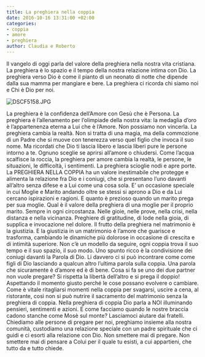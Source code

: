 ```yaml
---
title: La preghiera nella coppia
date: 2016-10-16 13:31:00 +02:00
categories:
- coppia
- amore
- preghiera
author: Claudia e Roberto
---
```


Il vangelo di oggi parla del valore della preghiera nella nostra vita cristiana. La preghiera è lo spazio e il tempo della nostra relazione intima con Dio. La preghiera verso Dio è come il pianto di un neonato di notte che dipende dalla sua mamma per mangiare e bere. La preghiera ci ricorda chi siamo noi e Chi è Dio per noi.

![DSCF5158.JPG](/uploads/DSCF5158.JPG)

 La preghiera è la confidenza dell’Amore con Gesù che è Persona. La preghiera è l’allenamento per l’olimpiade della nostra vita: la medaglia d’oro è l’appartenenza eterna a Lui che è l’Amore. Non possiamo non vincerla. La preghiera cambia la realtà. Non si tratta di una magia, ma della commozione di un Padre che si muove con tenerezza verso quel figlio che invoca il suo nome. Ma ricordati che Dio ti lascia libero e lascia liberi pure le persone intorno a te. Ognuno sceglie se aprirsi all’amore o chiudersi. Come l’acqua scalfisce la roccia, la preghiera per amore cambia la realtà, le persone, le situazioni, le difficoltà, i sentimenti. La preghiera scioglie nodi e apre porte.
La PREGHIERA NELLA COPPIA ha un valore inestimabile che protegge e alimenta la relazione fra Dio e i coniugi, che si presentano l’uno davanti all’altro senza difese e a Lui come una cosa sola. E’ un occasione speciale in cui Moglie e Marito  andando oltre se stessi si aprono a Dio e da Lui cercano ispirazioni e ragioni. E quanto è prezioso quando un marito prega per sua moglie. Qual è  il valore della preghiera di una moglie per il proprio marito. Sempre in ogni circostanza. Nelle gioie, nelle prove, nella crisi, nella distanza e nella vicinanza. Preghiere di gratitudine, di lode nella gioia, di supplica e invocazione nel dolore. Il frutto della preghiera nel matrimonio è la giustizia. E la giustizia in un matrimonio è l’amore che guarisce e trasforma, cambiando le dinamiche più dolorose in occasione di crescita e di intimità superiore.
Non c’è un modello da seguire, ogni coppia trova il suo tempo e il suo spazio, il suo modo. Uno spunto ricco è la condivisione dei coniugi davanti la Parola di Dio. Li davvero ci si può incontrare come come figli di Dio lasciando a qualcun altro l’ultima parola sulla coppia. Una parola che sicuramente è d’amore ed è di bene.
Cosa si fa se uno dei due partner non vuole pregare? Si rispetta la libertà dell’altro e si prega il doppio! Aspettando il momento giusto perché le cose possano evolvere o cambiare.
Come è vitale ritagliarsi momenti nella coppia per svagarsi, uscire a cena, al ristorante, così non si può nutrire il sacramento del matrimonio senza la preghiera di coppia. Nella preghiera di coppia Dio parla a NOI illuminando pensieri, sentimenti e azioni.
E come facciamo quando le nostre braccia cadono stanche come Mosè sul monte? Lasciamoci aiutare dai fratelli. Chiediamo alle persone di pregare per noi, preghiamo insieme alla nostra comunità, custodiamo una relazione speciale con un padre spirituale che ci guidi e ci esorti alla relazione con Dio. Non smettere mai di pregare. Non smettere mai di pensare a Colui per il quale tu esisti, a cui appartieni, che tutto da e tutto chiede.